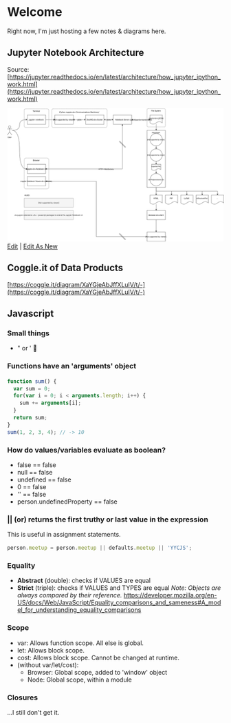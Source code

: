 # Welcome

Right now, I'm just hosting a few notes & diagrams here.


## Jupyter Notebook Architecture
Source:
[https://jupyter.readthedocs.io/en/latest/architecture/how_jupyter_ipython_work.html](https://jupyter.readthedocs.io/en/latest/architecture/how_jupyter_ipython_work.html)

![Diagram](jupyter_notebook_architecture.svg)
<a href="https://www.draw.io/#Hpanningforbacon%2Fpanningforbacon.github.io%2Fmaster%2Fjupyter_notebook_architecture.drawio" target="_blank">Edit</a> | <a href="https://www.draw.io/#Uhttps%3A%2F%2Fpanningforbacon.github.io%2Fjupyter_notebook_architecture.svg" target="_blank">Edit As New</a>

## Coggle.it of Data Products
[https://coggle.it/diagram/XaYGjeAbJffXLuIV/t/-](https://coggle.it/diagram/XaYGjeAbJffXLuIV/t/-)

## Javascript
### Small things
* " or ' &#129335;

### Functions have an 'arguments' object
```javascript
function sum() {
  var sum = 0;
  for(var i = 0; i < arguments.length; i++) {
    sum += arguments[i];
  }
  return sum;
}
sum(1, 2, 3, 4); // -> 10
```
### How do values/variables evaluate as boolean?
* false == false
* null == false
* undefined == false
* 0 == false
* '' == false
* person.undefinedProperty == false

### || (or) returns the first truthy or last value in the expression
This is useful in assignment statements.
```javascript
person.meetup = person.meetup || defaults.meetup || 'YYCJS';
```
### Equality
* **Abstract** (double): checks if VALUES are equal
* **Strict** (triple): checks if VALUES and TYPES are equal
*Note: Objects are always compared by their reference.*
https://developer.mozilla.org/en-US/docs/Web/JavaScript/Equality_comparisons_and_sameness#A_model_for_understanding_equality_comparisons

### Scope
* var: Allows function scope. All else is global.
* let: Allows block scope.
* cost: Allows block scope. Cannot be changed at runtime.
* (without var/let/cost): 
  * Browser: Global scope, added to 'window' object
  * Node: Global scope, within a module

### Closures
...I still don't get it.

###

